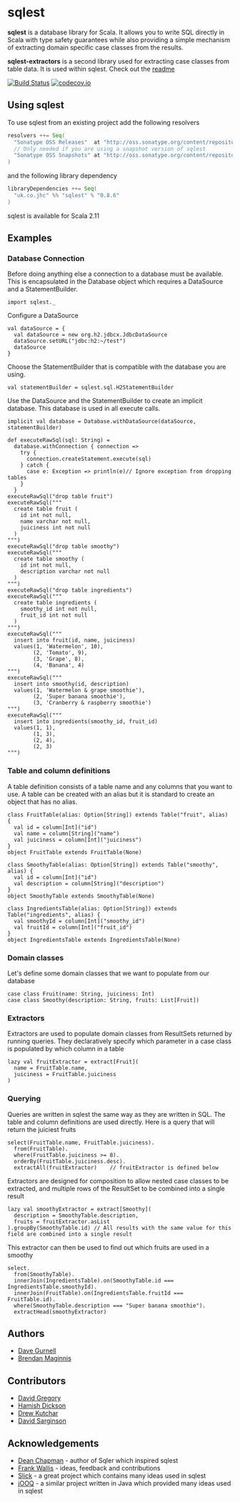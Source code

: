 # sqlest

**sqlest** is a database library for Scala. It allows you to write SQL directly in Scala with type safety guarantees while also providing a simple mechanism of extracting domain specific case classes from the results.

**sqlest-extractors** is a second library used for extracting case classes from table data. It is used within sqlest. Check out the [readme](extractors/README.md)

[![Build Status](https://travis-ci.org/jhc-systems/sqlest.svg?branch=master)](https://travis-ci.org/jhc-systems/sqlest?branch=master) [![codecov.io](https://codecov.io/github/jhc-systems/sqlest/coverage.svg?branch=master)](https://codecov.io/github/jhc-systems/sqlest?branch=master)

## Using sqlest
To use sqlest from an existing project add the following resolvers
```scala
resolvers ++= Seq(
  "Sonatype OSS Releases"  at "http://oss.sonatype.org/content/repositories/releases/",
  // Only needed if you are using a snapshot version of sqlest
  "Sonatype OSS Snapshots" at "http://oss.sonatype.org/content/repositories/snapshots/"
)
```

and the following library dependency
```scala
libraryDependencies ++= Seq(
  "uk.co.jhc" %% "sqlest" % "0.8.6"
)
```

sqlest is available for Scala 2.11

## Examples
### Database Connection
Before doing anything else a connection to a database must be available. This is encapsulated in the Database object which requires a DataSource and a StatementBuilder.
```tut:silent
import sqlest._
```

Configure a DataSource
```tut:silent
val dataSource = {
  val dataSource = new org.h2.jdbcx.JdbcDataSource
  dataSource.setURL("jdbc:h2:~/test")
  dataSource
}
```

Choose the StatementBuilder that is compatible with the database you are using.
```tut:silent
val statementBuilder = sqlest.sql.H2StatementBuilder
```

Use the DataSource and the StatementBuilder to create an implicit database.
This database is used in all execute calls.
```tut:silent
implicit val database = Database.withDataSource(dataSource, statementBuilder)
```
```tut:invisible
def executeRawSql(sql: String) =
  database.withConnection { connection =>
    try {
      connection.createStatement.execute(sql)
    } catch {
      case e: Exception => println(e)// Ignore exception from dropping tables
    }
  }
executeRawSql("drop table fruit")
executeRawSql("""
  create table fruit (
    id int not null,
    name varchar not null,
    juiciness int not null
  )
""")
executeRawSql("drop table smoothy")
executeRawSql("""
  create table smoothy (
    id int not null,
    description varchar not null
  )
""")
executeRawSql("drop table ingredients")
executeRawSql("""
  create table ingredients (
    smoothy_id int not null,
    fruit_id int not null
  )
""")
executeRawSql("""
  insert into fruit(id, name, juiciness)
  values(1, 'Watermelon', 10),
        (2, 'Tomato', 9),
        (3, 'Grape', 8),
        (4, 'Banana', 4)
""")
executeRawSql("""
  insert into smoothy(id, description)
  values(1, 'Watermelon & grape smoothie'),
        (2, 'Super banana smoothie'),
        (3, 'Cranberry & raspberry smoothie')
""")
executeRawSql("""
  insert into ingredients(smoothy_id, fruit_id)
  values(1, 1),
        (1, 3),
        (2, 4),
        (2, 3)
""")
```
### Table and column definitions
A table definition consists of a table name and any columns that you want to use. A table can be created with an alias but it is standard to create an object that has no alias.
```tut:silent
class FruitTable(alias: Option[String]) extends Table("fruit", alias) {
  val id = column[Int]("id")
  val name = column[String]("name")
  val juiciness = column[Int]("juiciness")
}
object FruitTable extends FruitTable(None)

class SmoothyTable(alias: Option[String]) extends Table("smoothy", alias) {
  val id = column[Int]("id")
  val description = column[String]("description")
}
object SmoothyTable extends SmoothyTable(None)

class IngredientsTable(alias: Option[String]) extends Table("ingredients", alias) {
  val smoothyId = column[Int]("smoothy_id")
  val fruitId = column[Int]("fruit_id")
}
object IngredientsTable extends IngredientsTable(None)
```

### Domain classes
Let's define some domain classes that we want to populate from our database
```tut:silent
case class Fruit(name: String, juiciness: Int)
case class Smoothy(description: String, fruits: List[Fruit])
```

### Extractors
Extractors are used to populate domain classes from ResultSets returned by running queries. They declaratively specify which parameter in a case class is populated by which column in a table
```tut:silent
lazy val fruitExtractor = extract[Fruit](
  name = FruitTable.name,
  juiciness = FruitTable.juiciness
)
```

### Querying
Queries are written in sqlest the same way as they are written in SQL. The table and column definitions are used directly. Here is a query that will return the juiciest fruits
```tut
select(FruitTable.name, FruitTable.juiciness).
  from(FruitTable).
  where(FruitTable.juiciness >= 8).
  orderBy(FruitTable.juiciness.desc).
  extractAll(fruitExtractor)    // fruitExtractor is defined below
```

Extractors are designed for composition to allow nested case classes to be extracted, and multiple rows of the ResultSet to be combined into a single result
```tut:silent
lazy val smoothyExtractor = extract[Smoothy](
  description = SmoothyTable.description,
  fruits = fruitExtractor.asList
).groupBy(SmoothyTable.id) // All results with the same value for this field are combined into a single result
```

This extractor can then be used to find out which fruits are used in a smoothy
```tut
select.
  from(SmoothyTable).
  innerJoin(IngredientsTable).on(SmoothyTable.id === IngredientsTable.smoothyId).
  innerJoin(FruitTable).on(IngredientsTable.fruitId === FruitTable.id).
  where(SmoothyTable.description === "Super banana smoothie").
  extractHead(smoothyExtractor)
```

## Authors
- [Dave Gurnell](https://github.com/davegurnell)
- [Brendan Maginnis](https://github.com/brendanator)

## Contributors
- [David Gregory](https://github.com/DavidGregory084)
- [Hamish Dickson](https://github.com/hamishdickson)
- [Drew Kutchar](https://github.com/kutchar)
- [David Sarginson](https://github.com/ShaolinSarg)

## Acknowledgements
- [Dean Chapman](https://github.com/p14n) - author of Sqler which inspired sqlest
- [Frank Wallis](https://github.com/frankwallis) - ideas, feedback and contributions
- [Slick](https://github.com/slick/slick) - a great project which contains many ideas used in sqlest
- [jOOQ](https://github.com/jOOQ/jOOQ) - a similar project written in Java which provided many ideas used in sqlest
